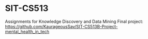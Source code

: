 # SIT-CS513
Assignments for Knowledge Discovery and Data Mining
Final project: https://github.com/KaurageousSav/SIT-CS513B-Project-mental_health_in_tech
